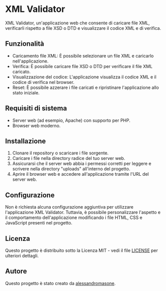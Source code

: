 # XML Validator

 XML Validator, un'applicazione web che consente di caricare file XML, verificarli rispetto a file XSD o DTD e visualizzare il codice XML e di verifica.

## Funzionalità

- Caricamento file XML: È possibile selezionare un file XML e caricarlo nell'applicazione.
- Verifica: È possibile caricare file XSD o DTD per verificare il file XML caricato.
- Visualizzazione del codice: L'applicazione visualizza il codice XML e il codice di verifica nel browser.
- Reset: È possibile azzerare i file caricati e ripristinare l'applicazione allo stato iniziale.

## Requisiti di sistema

- Server web (ad esempio, Apache) con supporto per PHP.
- Browser web moderno.

## Installazione

1. Clonare il repository o scaricare i file sorgente.
2. Caricare i file nella directory radice del tuo server web.
3. Assicurarsi che il server web abbia i permessi corretti per leggere e scrivere nella directory "uploads" all'interno del progetto.
4. Aprire il browser web e accedere all'applicazione tramite l'URL del server web.

## Configurazione

Non è richiesta alcuna configurazione aggiuntiva per utilizzare l'applicazione XML Validator. Tuttavia, è possibile personalizzare l'aspetto e il comportamento dell'applicazione modificando i file HTML, CSS e JavaScript presenti nel progetto.

## Licenza

Questo progetto è distribuito sotto la Licenza MIT - vedi il file [LICENSE](LICENSE) per ulteriori dettagli.


## Autore

Questo progetto è stato creato da [alessandromasone](https://github.com/alessandromasone).
